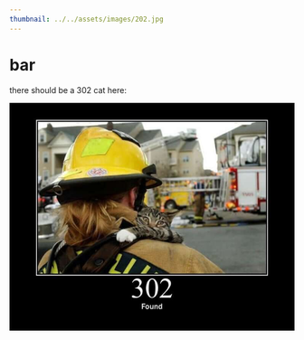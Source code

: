 ```yaml
---
thumbnail: ../../assets/images/202.jpg
---
```


# bar

there should be a 302 cat here:

![](../../assets/images/302.jpg)
